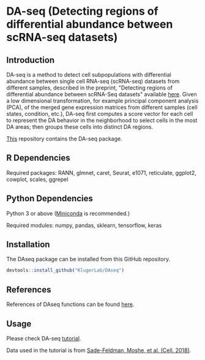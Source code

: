 # DA-seq (Detecting regions of differential abundance between scRNA-seq datasets)

## Introduction
DA-seq is a method to detect cell subpopulations with differential abundance between single cell RNA-seq (scRNA-seq) datasets from different samples, described in the preprint, "Detecting regions of differential abundance between scRNA-Seq datasets" available [here](https://www.biorxiv.org/content/10.1101/711929v2). Given a low dimensional transformation, for example principal component analysis (PCA), of the merged gene expression matrices from different samples (cell states, condition, etc.), DA-seq first computes a score vector for each cell to represent the DA behavior in the neighborhood to select cells in the most DA areas; then groups these cells into distinct DA regions.

[This](https://github.com/KlugerLab/DAseq) repository contains the DA-seq package.

## R Dependencies
Required packages: RANN, glmnet, caret, Seurat, e1071, reticulate, ggplot2, cowplot, scales, ggrepel

## Python Dependencies
Python 3 or above ([Miniconda](https://docs.conda.io/en/latest/miniconda.html) is recommended.)

Required modules: numpy, pandas, sklearn, tensorflow, keras


## Installation
The DAseq package can be installed from this GitHub repository.

```r
devtools::install_github("KlugerLab/DAseq")
```


## References
References of DAseq functions can be found [here](https://klugerlab.github.io/DAseq/reference/index.html).


## Usage
Please check DA-seq [tutorial](https://klugerlab.github.io/DAseq/articles/tutorial.html).

Data used in the tutorial is from [Sade-Feldman, Moshe, et al. (Cell. 2018)](https://www.sciencedirect.com/science/article/pii/S0092867418313941).
